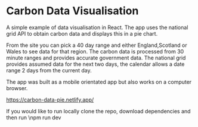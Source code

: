 # Carbon Data Visualisation

A simple example of data visualisation in React. The app uses the national grid API to obtain carbon data and displays this in a pie chart. 

From the site you can pick a 40 day range and either England,Scotland or Wales to see data for that region. The carbon data is processed from 30 minute ranges and provides accurate government data. The national grid provides assumed data for the next two days, the calendar allows a date range 2 days from the current day.

The app was built as a mobile orientated app but also works on a computer browser. 

https://carbon-data-pie.netlify.app/

If you would like to run locally clone the repo, download dependencies and then run 
\npm run dev
